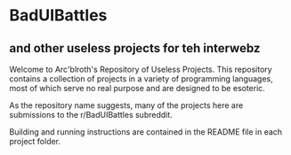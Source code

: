 # BadUIBattles
## and other useless projects for teh interwebz

Welcome to Arc'blroth's Repository of Useless Projects.
This repository contains a collection of projects in a variety of programming languages,
most of which serve no real purpose and are designed to be esoteric.

As the repository name suggests, many of the projects here are submissions to the r/BadUIBattles subreddit.

Building and running instructions are contained in the README file in each project folder.
